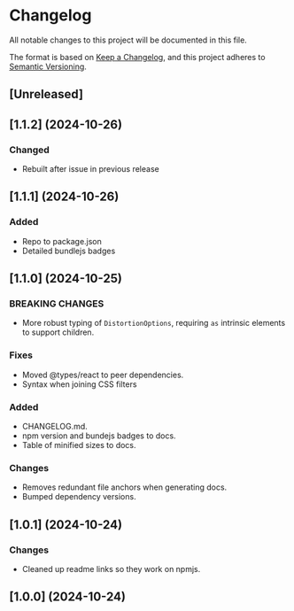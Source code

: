 # Changelog

All notable changes to this project will be documented in this file.

The format is based on [Keep a Changelog](https://keepachangelog.com/en/1.1.0/),
and this project adheres to [Semantic Versioning](https://semver.org/spec/v2.0.0.html).

## [Unreleased]

## [1.1.2] (2024-10-26)
### Changed
-   Rebuilt after issue in previous release

## [1.1.1] (2024-10-26)
### Added
-   Repo to package.json
-   Detailed bundlejs badges

## [1.1.0] (2024-10-25)
### BREAKING CHANGES
-   More robust typing of `DistortionOptions`, requiring `as` intrinsic elements to support children.

### Fixes
-   Moved @types/react to peer dependencies.
-   Syntax when joining CSS filters

### Added
-   CHANGELOG.md.
-   npm version and bundejs badges to docs.
-   Table of minified sizes to docs.

### Changes
-   Removes redundant file anchors when generating docs.
-   Bumped dependency versions.

## [1.0.1] (2024-10-24)
### Changes
-   Cleaned up readme links so they work on npmjs.

## [1.0.0] (2024-10-24)